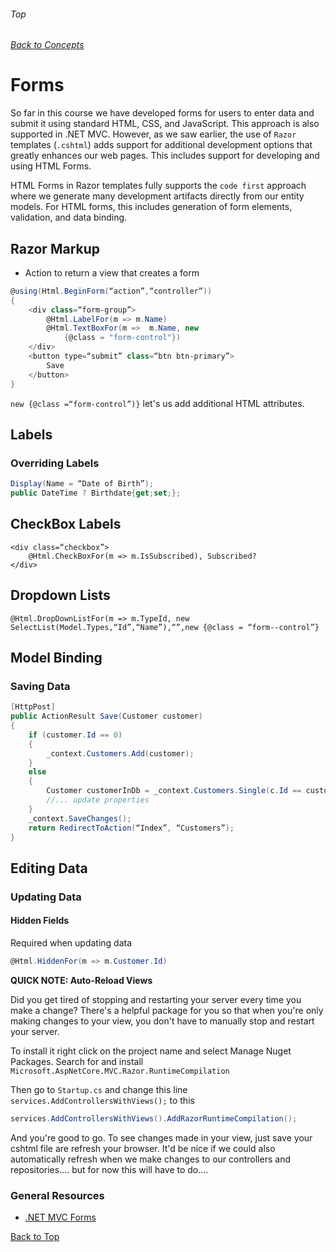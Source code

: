 ###### Top
###### [Back to Concepts](./README.md)
# Forms
So far in this course we have developed forms for users to enter data and submit it using standard HTML, CSS, and JavaScript. This approach is also supported in .NET MVC. However, as we saw earlier, the use of `Razor` templates (`.cshtml`) adds support for additional development options that greatly enhances our web pages. This includes support for developing and using HTML Forms.

HTML Forms in Razor templates fully supports the `code first` approach where we generate many development artifacts directly from our entity models. For HTML forms, this includes generation of form elements, validation, and data binding.

## Razor Markup

- Action to return a view that creates a form

```csharp
@using(Html.BeginForm(“action”,“controller”))
{                
    <div class=“form­‐group”>
        @Html.LabelFor(m => m.Name)
        @Html.TextBoxFor(m =>  m.Name, new 
            {@class = "form-control"})
    </div>
    <button type=“submit” class=“btn btn­‐primary”>
        Save
    </button>
}   

```

`new {@class =“form-control”)}` let's us add additional HTML attributes.

## Labels

### Overriding Labels 
```csharp
Display(Name = “Date of Birth”);
public DateTime ? Birthdate{get;set;};
```
## CheckBox Labels

```
<div class=“checkbox”>
	@Html.CheckBoxFor(m => m.IsSubscribed), Subscribed?
</div>   
```

## Dropdown Lists

```
@Html.DropDownListFor(m => m.TypeId, new SelectList(Model.Types,“Id”,“Name”),“”,new {@class = “form-­‐control”}
```

## Model Binding

### Saving Data
```csharp
[HttpPost]
public ActionResult Save(Customer customer)
{
	if (customer.Id == 0)
	{
		_context.Customers.Add(customer);
	}
	else
	{
		Customer customerInDb = _context.Customers.Single(c.Id == customer.Id);
		//... update properties
	}
	_context.SaveChanges();
	return RedirectToAction(“Index”, “Customers”);
}
```
## Editing Data

### Updating Data
#### Hidden Fields
Required when updating data
```csharp
@Html.HiddenFor(m => m.Customer.Id)
```

**QUICK NOTE: Auto-Reload Views**

Did you get tired of stopping and restarting your server every time you make a change? There's a helpful package for you so that when you're only making changes to your view, you don't have to manually stop and restart your server.

To install it right click on the project name and select Manage Nuget Packages. Search for and install
```Microsoft.AspNetCore.MVC.Razor.RuntimeCompilation```

Then go to `Startup.cs` and change this line `services.AddControllersWithViews();` to this

```csharp
services.AddControllersWithViews().AddRazorRuntimeCompilation();
```

And you're good to go. To see changes made in your view, just save your cshtml file are refresh your browser. It'd be nice if we could also automatically refresh when we make changes to our controllers and repositories.... but for now this will have to do....



### General Resources 
- [.NET MVC Forms](.)


[Back to Top](#Top)
